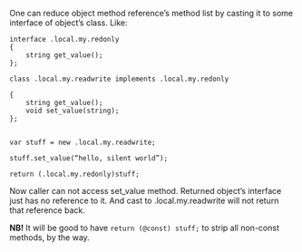 
One can reduce object method reference’s method list by casting it to some interface of object’s class. Like:

```
interface .local.my.redonly 
{ 
    string get_value(); 
};

class .local.my.readwrite implements .local.my.redonly

{ 
    string get_value(); 
    void set_value(string); 
};


var stuff = new .local.my.readwrite;

stuff.set_value(“hello, silent world”);

return (.local.my.redonly)stuff;
```


Now caller can not access set_value method. Returned object’s interface just has no reference to it. And cast to .local.my.readwrite will not return that reference back.


**NB!** It will be good to have `return (@const) stuff;` to strip all non-const methods, by the way.


